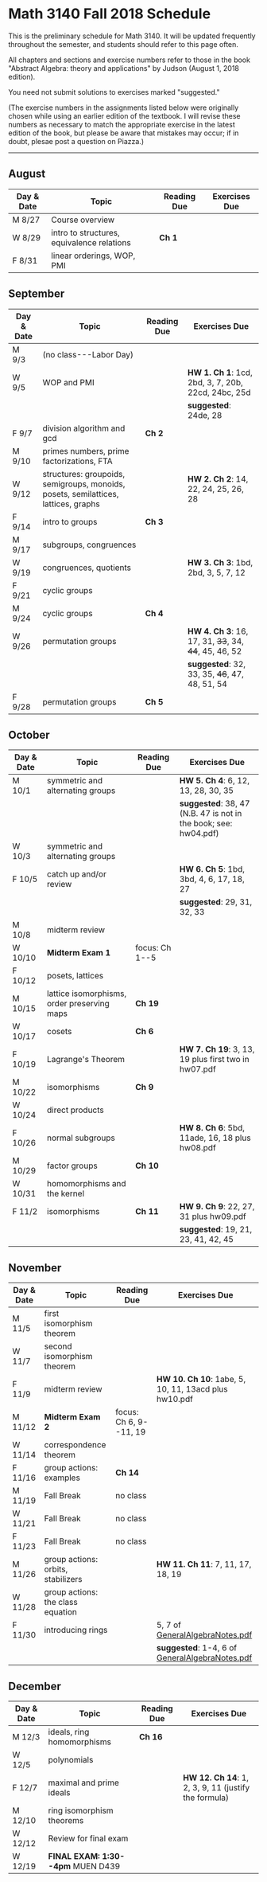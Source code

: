 # Math 3140 Fall 2018 Schedule

This is the preliminary schedule for Math 3140.
It will be updated frequently throughout the semester, and students 
should refer to this page often.

All chapters and sections and exercise numbers refer to  those in the book "Abstract Algebra: theory and applications" by Judson (August 1, 2018 edition).

You need not submit solutions to exercises marked "suggested."

(The exercise numbers in the assignments listed below were originally chosen while using an earlier edition of the textbook.  I will revise these numbers as necessary to match the appropriate exercise in the latest edition of the book, but please be aware that mistakes may occur;  if in doubt, plesae post a question on Piazza.)

---

## August

| Day & Date | Topic | Reading Due | Exercises Due |
| --- | --- | --- | --- |
| M 8/27 | Course overview |  | |
| W 8/29 | intro to structures, equivalence relations | **Ch 1** | |
| F 8/31 | linear orderings, WOP, PMI |  |  | 

## September

| Day & Date | Topic | Reading Due | Exercises Due |
| --- | --- | --- | --- |
| M 9/3 | (no class---Labor Day) |   |  | 
| W 9/5 | WOP and PMI    |  | **HW 1. Ch 1**: 1cd, 2bd, 3, 7, 20b, 22cd, 24bc, 25d |
|||| **suggested**: 24de, 28 |
| F 9/7 | division algorithm and gcd  | **Ch 2**  |  |  
| M 9/10 | primes numbers, prime factorizations, FTA  |  | |
| W 9/12 | structures: groupoids, semigroups, monoids, posets, semilattices, lattices, graphs |  | **HW 2. Ch 2**: 14, 22, 24, 25, 26, 28 |
| F 9/14 | intro to groups  | **Ch 3** | |
| M 9/17 | subgroups, congruences |  | |
| W 9/19 | congruences, quotients  | | **HW 3. Ch 3**: 1bd, 2bd, 3, 5, 7, 12 |
| F 9/21 | cyclic groups  | |   |
| M 9/24 | cyclic groups  | **Ch 4** | |
| W 9/26 | permutation groups   |  | **HW 4. Ch 3**: 16, 17, 31, ~~33~~, 34, ~~44~~, 45, 46, 52 |
| | | | **suggested**: 32, 33, 35, ~~46~~, 47, 48, 51, 54  |
| F 9/28 | permutation groups  | **Ch 5** | |

## October

| Day & Date | Topic | Reading Due | Exercises Due |
| --- | --- | --- | --- |
| M 10/1 | symmetric and alternating groups  | | **HW 5. Ch 4**: 6, 12, 13, 28, 30, 35 | 
| | | | **suggested**: 38, 47 (N.B. 47 is not in the book; see: hw04.pdf)  |
| W 10/3 | symmetric and alternating groups  |  | 
| F 10/5 | catch up and/or review   | | **HW 6. Ch 5**: 1bd, 3bd, 4, 6, 17, 18, 27  |
|        | | | **suggested**: 29, 31, 32, 33 |  
| M 10/8 | midterm review | | |
| W 10/10 | **Midterm Exam 1** | focus: Ch 1--5 | |  
| F 10/12 | posets, lattices   | | |
| M 10/15 | lattice isomorphisms, order preserving maps  | **Ch 19** | |
| W 10/17 | cosets  | **Ch 6** | |
| F 10/19 | Lagrange's Theorem  | | **HW 7. Ch 19**: 3, 13, 19 plus first two in hw07.pdf |
| M 10/22 | isomorphisms  | **Ch 9** | |
| W 10/24 | direct products  | | |
| F 10/26 | normal subgroups  | | **HW 8. Ch 6**: 5bd, 11ade, 16, 18 plus hw08.pdf  |
| M 10/29 | factor groups  | **Ch 10** | |
| W 10/31 | homomorphisms and the kernel   | | |
| F 11/2 | isomorphisms   | **Ch 11** | **HW 9. Ch 9**: 22, 27, 31 plus hw09.pdf |   
||||    **suggested**: 19, 21, 23, 41, 42, 45    | 

## November
| Day & Date | Topic | Reading Due | Exercises Due |
| --- | --- | --- | --- |
| M 11/5 | first isomorphism theorem   | | |
| W 11/7 | second isomorphism theorem  | |   |
| F 11/9 |  midterm review   | | **HW 10. Ch 10**: 1abe, 5, 10, 11, 13acd plus hw10.pdf |
| M 11/12 | **Midterm Exam 2** | focus: Ch 6, 9--11, 19 | |  
| W 11/14 | correspondence theorem  | | |
| F 11/16 | group actions: examples   | **Ch 14** | |
| M 11/19 | Fall Break| no class  | | 
| W 11/21 | Fall Break| no class  | | 
| F 11/23 | Fall Break| no class  | | 
| M 11/26 | group actions: orbits, stabilizers | | **HW 11. Ch 11**: 7, 11, 17, 18, 19  |    
| W 11/28 | group actions: the class equation  | |
|  F 11/30 | introducing rings || 5, 7 of  [GeneralAlgebraNotes.pdf](https://github.com/williamdemeo/math3140-Fall2018/blob/master/misc/GeneralAlgebraNotes.pdf?raw=true) |
|||| **suggested**: 1-4, 6 of [GeneralAlgebraNotes.pdf](https://github.com/williamdemeo/math3140-Fall2018/blob/master/misc/GeneralAlgebraNotes.pdf?raw=true)  |


## December

| Day & Date | Topic | Reading Due | Exercises Due |
| --- | --- | --- | --- |
| M 12/3 | ideals, ring homomorphisms | **Ch 16** |   |
| W 12/5 | polynomials   | | 
| F 12/7 | maximal and prime ideals  | | **HW 12. Ch 14**: 1, 2, 3, 9, 11 (justify the formula)  |
| M 12/10 | ring isomorphism theorems | |
| W 12/12 |Review for final exam  | | |
| W 12/19 | **FINAL EXAM: 1:30--4pm**  MUEN D439  |






                                                                  
